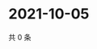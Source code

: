 # 2021-10-05

共 0 条

<!-- BEGIN WEIBO -->
<!-- 最后更新时间 Tue Oct 05 2021 22:59:57 GMT+0800 (China Standard Time) -->

<!-- END WEIBO -->
